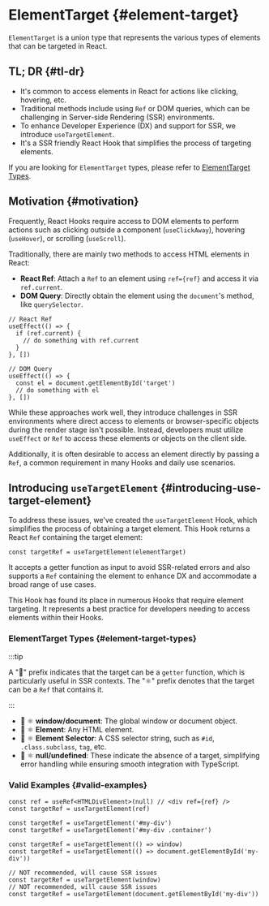 # ElementTarget {#element-target}

`ElementTarget` is a union type that represents the various types of elements that can be targeted in React.

## TL; DR {#tl-dr}

- It's common to access elements in React for actions like clicking, hovering, etc.
- Traditional methods include using `Ref` or DOM queries, which can be challenging in Server-side Rendering (SSR) environments.
- To enhance Developer Experience (DX) and support for SSR, we introduce `useTargetElement`.
- It's a SSR friendly React Hook that simplifies the process of targeting elements.

If you are looking for `ElementTarget` types, please refer to [ElementTarget Types](#element-target-types).

## Motivation {#motivation}

Frequently, React Hooks require access to DOM elements to perform actions such as clicking outside a component (`useClickAway`), hovering (`useHover`), or scrolling (`useScroll`).

Traditionally, there are mainly two methods to access HTML elements in React:

- **React Ref**: Attach a `Ref` to an element using `ref={ref}` and access it via `ref.current`.
- **DOM Query**: Directly obtain the element using the `document`'s method, like `querySelector`.

```tsx
// React Ref
useEffect(() => {
  if (ref.current) {
    // do something with ref.current
  }
}, [])

// DOM Query
useEffect(() => {
  const el = document.getElementById('target')
  // do something with el
}, [])
```

While these approaches work well, they introduce challenges in SSR environments where direct access to elements or browser-specific objects during the render stage isn't possible. Instead, developers must utilize `useEffect` or `Ref` to access these elements or objects on the client side.

Additionally, it is often desirable to access an element directly by passing a `Ref`, a common requirement in many Hooks and daily use scenarios.

## Introducing `useTargetElement` {#introducing-use-target-element}

To address these issues, we've created the `useTargetElement` Hook, which simplifies the process of obtaining a target element. This Hook returns a React `Ref` containing the target element:

```tsx
const targetRef = useTargetElement(elementTarget)
```

It accepts a getter function as input to avoid SSR-related errors and also supports a `Ref` containing the element to enhance DX and accommodate a broad range of use cases.

This Hook has found its place in numerous Hooks that require element targeting. It represents a best practice for developers needing to access elements within their Hooks.

### ElementTarget Types {#element-target-types}

:::tip

A "🚥" prefix indicates that the target can be a `getter` function, which is particularly useful in SSR contexts. The "⚛️" prefix denotes that the target can be a `Ref` that contains it.

:::

- 🚥 ⚛️ **window/document**: The global window or document object.
- 🚥 ⚛️ **Element**: Any HTML element.
- 🚥 ⚛️ **Element Selector**: A CSS selector string, such as `#id`, `.class.subclass`, `tag`, etc.
- 🚥 ⚛️ **null/undefined**: These indicate the absence of a target, simplifying error handling while ensuring smooth integration with TypeScript.

### Valid Examples {#valid-examples}

```tsx
const ref = useRef<HTMLDivElement>(null) // <div ref={ref} />
const targetRef = useTargetElement(ref)

const targetRef = useTargetElement('#my-div')
const targetRef = useTargetElement('#my-div .container')

const targetRef = useTargetElement(() => window)
const targetRef = useTargetElement(() => document.getElementById('my-div'))

// NOT recommended, will cause SSR issues
const targetRef = useTargetElement(window)
// NOT recommended, will cause SSR issues
const targetRef = useTargetElement(document.getElementById('my-div'))
```
